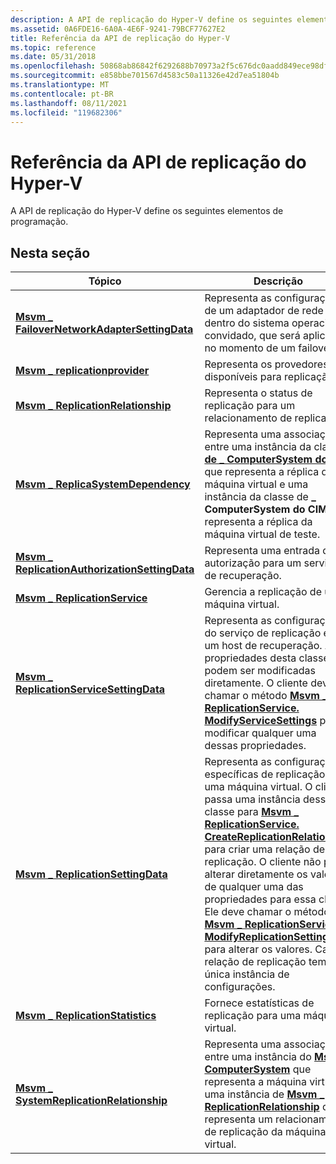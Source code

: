 ```yaml
---
description: A API de replicação do Hyper-V define os seguintes elementos de programação.
ms.assetid: 0A6FDE16-6A0A-4E6F-9241-79BCF77627E2
title: Referência da API de replicação do Hyper-V
ms.topic: reference
ms.date: 05/31/2018
ms.openlocfilehash: 50868ab86842f6292688b70973a2f5c676dc0aadd849ece98df1920306b7de33
ms.sourcegitcommit: e858bbe701567d4583c50a11326e42d7ea51804b
ms.translationtype: MT
ms.contentlocale: pt-BR
ms.lasthandoff: 08/11/2021
ms.locfileid: "119682306"
---
```

# <a name="hyper-v-replication-api-reference"></a>Referência da API de replicação do Hyper-V

A API de replicação do Hyper-V define os seguintes elementos de programação.

## <a name="in-this-section"></a>Nesta seção



| Tópico                                                                                                    | Descrição                                                                                                                                                                                                                                                                                                                                                                                                                                                                                                                                                                                                     |
|----------------------------------------------------------------------------------------------------------|-----------------------------------------------------------------------------------------------------------------------------------------------------------------------------------------------------------------------------------------------------------------------------------------------------------------------------------------------------------------------------------------------------------------------------------------------------------------------------------------------------------------------------------------------------------------------------------------------------------------|
| [**Msvm \_ FailoverNetworkAdapterSettingData**](msvm-failovernetworkadaptersettingdata.md)<br/>     | Representa as configurações de um adaptador de rede dentro do sistema operacional convidado, que será aplicado no momento de um failover.<br/>                                                                                                                                                                                                                                                                                                                                                                                                                                                                    |
| [**Msvm \_ replicationprovider**](msvm-replicationprovider.md)<br/>                                 | Representa os provedores disponíveis para replicação. <br/>                                                                                                                                                                                                                                                                                                                                                                                                                                                                                                                                                 |
| [**Msvm \_ ReplicationRelationship**](msvm-replicationrelationship.md)<br/>                         | Representa o status de replicação para um relacionamento de replicação. <br/>                                                                                                                                                                                                                                                                                                                                                                                                                                                                                                                                       |
| [**Msvm \_ ReplicaSystemDependency**](msvm-replicasystemdependency.md)<br/>                         | Representa uma associação entre uma instância da classe [**de \_ ComputerSystem do CIM**](/windows/desktop/CIMWin32Prov/cim-computersystem) que representa a réplica da máquina virtual e uma instância da classe de **\_ ComputerSystem do CIM** que representa a réplica da máquina virtual de teste.<br/>                                                                                                                                                                                                                                                                                                                                 |
| [**Msvm \_ ReplicationAuthorizationSettingData**](msvm-replicationauthorizationsettingdata.md)<br/> | Representa uma entrada de autorização para um servidor de recuperação.<br/>                                                                                                                                                                                                                                                                                                                                                                                                                                                                                                                                             |
| [**Msvm \_ ReplicationService**](msvm-replicationservice.md)<br/>                                   | Gerencia a replicação de uma máquina virtual.<br/>                                                                                                                                                                                                                                                                                                                                                                                                                                                                                                                                                       |
| [**Msvm \_ ReplicationServiceSettingData**](msvm-replicationservicesettingdata.md)<br/>             | Representa as configurações do serviço de replicação em um host de recuperação. As propriedades desta classe não podem ser modificadas diretamente. O cliente deve chamar o método [**Msvm \_ ReplicationService. ModifyServiceSettings**](modifyservicesettings-msvm-replicationservice.md) para modificar qualquer uma dessas propriedades.<br/>                                                                                                                                                                                                                                                                                        |
| [**Msvm \_ ReplicationSettingData**](msvm-replicationsettingdata.md)<br/>                           | Representa as configurações específicas de replicação para uma máquina virtual. O cliente passa uma instância dessa classe para [**Msvm \_ ReplicationService. CreateReplicationRelationship**](createreplicationrelationship-msvm-replicationservice.md) para criar uma relação de replicação. O cliente não pode alterar diretamente os valores de qualquer uma das propriedades para essa classe; Ele deve chamar o método [**Msvm \_ ReplicationService. ModifyReplicationSettings**](modifyreplicationsettings-msvm-replicationservice.md) para alterar os valores. Cada relação de replicação tem uma única instância de configurações.<br/> |
| [**Msvm \_ ReplicationStatistics**](msvm-replicationstatistics.md)<br/>                             | Fornece estatísticas de replicação para uma máquina virtual.<br/>                                                                                                                                                                                                                                                                                                                                                                                                                                                                                                                                               |
| [**Msvm \_ SystemReplicationRelationship**](msvm-systemreplicationrelationship.md)<br/>             | Representa uma associação entre uma instância do [**Msvm \_ ComputerSystem**](msvm-computersystem.md) que representa a máquina virtual e uma instância de [**Msvm \_ ReplicationRelationship**](msvm-replicationrelationship.md) que representa um relacionamento de replicação da máquina virtual. <br/>                                                                                                                                                                                                                                                                                                |



 

 

